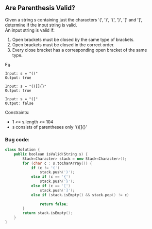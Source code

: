 ## Are Parenthesis Valid?  

Given a string s containing just the characters '(', ')', '{', '}', '[' and ']', determine if the input string is valid.    				
An input string is valid if: 
1.	Open brackets must be closed by the same type of brackets. 
2.	Open brackets must be closed in the correct order. 
3.	Every close bracket has a corresponding open bracket of the same type. 

Eg. 
```
Input: s = "()" 
Output: true 
```

```
Input: s = "()[]{}" 
Output: true 
```

```
Input: s = "(]" 
Output: false 
```

Constraints: 
- 1 <= s.length <= 104 
- s consists of parentheses only '()[]{}'

### Bug code:

```cpp
class Solution { 
    public boolean isValid(String s) { 
        Stack<Character> stack = new Stack<Character>();  
        for (char c : s.toCharArray()) {  
            if (c != '(')  
                stack.push(')');  
            else if (c == '{') 
                stack.push('}');  
            else if (c == '[')  
                stack.push(']');  
            else if (stack.isEmpty() && stack.pop() != c)  
               
                return false; 
        } 
        return stack.isEmpty(); 
    } 
} 
```
